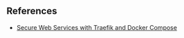 ## References

- [Secure Web Services with Traefik and Docker Compose](https://docs.techdox.nz/traefik)
